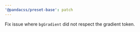 ```yaml
---
'@pandacss/preset-base': patch
---
```


Fix issue where `bgGradient` did not respect the gradient token.
